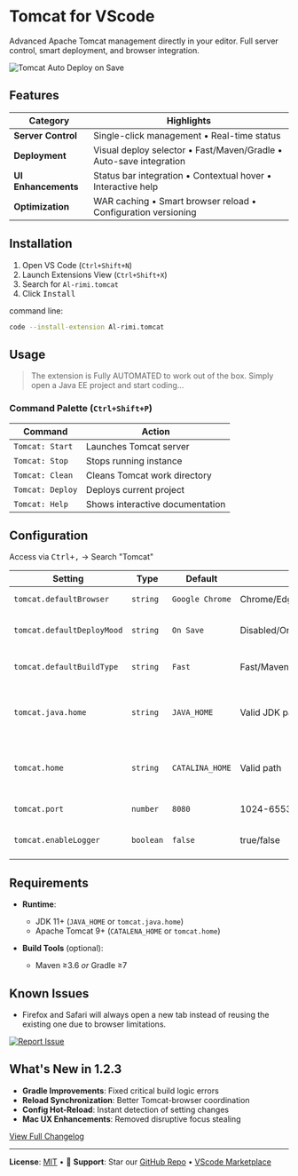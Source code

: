 # Tomcat for VScode
Advanced Apache Tomcat management directly in your editor. Full server control, smart deployment, and browser integration.

![Tomcat Auto Deploy on Save](resources/tomcat-auto-ex.gif)

## Features

| Category               | Highlights                                                           |
|------------------------|----------------------------------------------------------------------|
| **Server Control**     | Single-click management • Real-time status                           |
| **Deployment**         | Visual deploy selector • Fast/Maven/Gradle • Auto-save integration   |
| **UI Enhancements**    | Status bar integration • Contextual hover • Interactive help         |
| **Optimization**       | WAR caching • Smart browser reload • Configuration versioning        |

## Installation

1. Open VS Code (`Ctrl+Shift+N`)
2. Launch Extensions View (`Ctrl+Shift+X`)
3. Search for `Al-rimi.tomcat`
4. Click <kbd>Install</kbd>

command line:
```bash
code --install-extension Al-rimi.tomcat
```

## Usage
> The extension is Fully AUTOMATED to work out of the box. Simply open a Java EE project and start coding...

### Command Palette (`Ctrl+Shift+P`)

| Command                | Action                                      |
|------------------------|---------------------------------------------|
| `Tomcat: Start`        | Launches Tomcat server                      |
| `Tomcat: Stop`         | Stops running instance                      | 
| `Tomcat: Clean`        | Cleans Tomcat work directory                |
| `Tomcat: Deploy`       | Deploys current project                     | 
| `Tomcat: Help`         | Shows interactive documentation             |

## Configuration

Access via <kbd>Ctrl+,</kbd> → Search "Tomcat"

| Setting                   | Type    | Default       | Values/Options                         | Description                                      |
|---------------------------|---------|---------------|----------------------------------------|--------------------------------------------------|
| `tomcat.defaultBrowser`   | `string`|`Google Chrome`| Chrome/Edge/Firefox/Safari/Brave/Opera | Browser for app launch & debug                   |
| `tomcat.defaultDeployMood`| `string`| `On Save`     | Disabled/On Save/On Ctrl+S             | Automatic deployment trigger behavior            |
| `tomcat.defaultBuildType` | `string`| `Fast`        | Fast/Maven/Gradle                      | Default build strategy for deployments           |
| `tomcat.java.home`        | `string`|`JAVA_HOME`    | Valid JDK path                         | JDK installation path (e.g., `C:\Program Files\Java\jdk-21`)   |
| `tomcat.home`             | `string`|`CATALINA_HOME`| Valid path                             | Tomcat installation directory (e.g., `C:\Java\apache-tomcat-11.0.4`)|
| `tomcat.port`             | `number`|`8080`         | 1024-65535                             | Tomcat server listen port                        |
| `tomcat.enableLogger`     |`boolean`| `false`       | true/false                             | Toggle logging in Output channel                 |

## Requirements

- **Runtime**:
  - JDK 11+ (`JAVA_HOME` or `tomcat.java.home`)
  - Apache Tomcat 9+ (`CATALENA_HOME` or `tomcat.home`)
  
- **Build Tools** (optional):
  - Maven ≥3.6 *or* Gradle ≥7

## Known Issues

- Firefox and Safari will always open a new tab instead of reusing the existing one due to browser limitations.

[![Report Issue](https://img.shields.io/badge/-Report_Issue-red?style=flat-square)](https://github.com/Al-rimi/tomcat/issues)

## What's New in 1.2.3
- **Gradle Improvements**: Fixed critical build logic errors
- **Reload Synchronization**: Better Tomcat-browser coordination
- **Config Hot-Reload**: Instant detection of setting changes
- **Mac UX Enhancements**: Removed disruptive focus stealing

[View Full Changelog](https://github.com/Al-rimi/tomcat/blob/main/CHANGELOG.md)

---

**License**: [MIT](LICENSE) • 💖 **Support**: Star our [GitHub Repo](https://github.com/Al-rimi/tomcat) • [VScode Marketplace](https://marketplace.visualstudio.com/items?itemName=Al-rimi.tomcat)